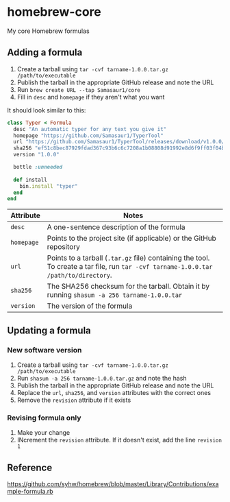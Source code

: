# homebrew-core
My core Homebrew formulas

## Adding a formula
1. Create a tarball using `tar -cvf tarname-1.0.0.tar.gz /path/to/executable`
2. Publish the tarball in the appropriate GitHub release and note the URL
3. Run `brew create URL --tap Samasaur1/core`
4. Fill in `desc` and `homepage` if they aren't what you want

It should look similar to this:
```ruby
class Typer < Formula
  desc "An automatic typer for any text you give it"
  homepage "https://github.com/Samasaur1/TyperTool"
  url "https://github.com/Samasaur1/TyperTool/releases/download/v1.0.0/typer-1.0.0.tar.gz"
  sha256 "ef51c8bec87929fdad367c93b6c6c7208a1b08808d91992e8d6f9ff03f04b1cb"
  version "1.0.0"

  bottle :unneeded
  
  def install
    bin.install "typer"
  end
end
```

| Attribute | Notes |
| --------- | ----- |
| `desc` | A one-sentence description of the formula |
| `homepage` | Points to the project site (if applicable) or the GitHub repository |
| `url` | Points to a tarball (`.tar.gz` file) containing the tool. To create a tar file, run `tar -cvf tarname-1.0.0.tar /path/to/directory`. |
| `sha256` | The SHA256 checksum for the tarball. Obtain it by running `shasum -a 256 tarname-1.0.0.tar` |
| `version` | The version of the formula |

## Updating a formula

### New software version
1. Create a tarball using `tar -cvf tarname-1.0.0.tar.gz /path/to/executable`
2. Run `shasum -a 256 tarname-1.0.0.tar.gz` and note the hash
3. Publish the tarball in the appropriate GitHub release and note the URL
4. Replace the `url`, `sha256`, and `version` attributes with the correct ones
5. Remove the `revision` attribute if it exists

### Revising formula only
1. Make your change
2. INcrement the `revision` attribute. If it doesn't exist, add the line `revision 1`

## Reference
https://github.com/syhw/homebrew/blob/master/Library/Contributions/example-formula.rb
